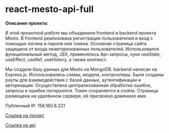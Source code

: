 # react-mesto-api-full

**Описание проекта:**

*В этой проектной работе* мы объединили frontend и backend проекта Mesto. 
В frontend реализована регистрация пользователей и вход с помощью логина и пароля или токена. Основная страница сайта защищена от входа неавторизованных пользователей. Использовался функциональный метод, JSX, применялись Api-запросы, хуки useState, useEffect, useRef, useHistory, а также контекст.

Мы создали базу данных для Mesto на MongoDB. backend написан на Express.js. Использовались схемы, модели, контроллеры. Были созданы роуты для взаимодействия с базой данных, аутентификации и авторизации. Осуществлена централизованная обработка ошибок, запросы и ошибки логируются. Токен сохраняется в cookie.
Страница размещена на удалённом сервере, её присвоено доменное имя.

Публичный IP: 158.160.8.221

[Ссылка на проект](http://learn.more.nomoredomains.sbs/)

[Ссылка на api](https://api.learn.more.nomoredomains.sbs/)
